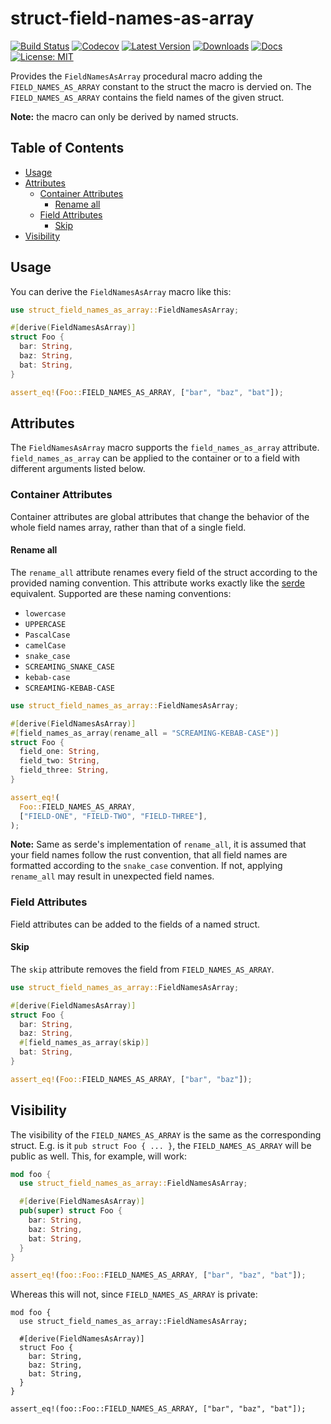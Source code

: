 # struct-field-names-as-array

[![Build Status](https://github.com/jofas/struct_field_names_as_array/actions/workflows/build.yml/badge.svg)](https://github.com/jofas/struct_field_names_as_array/actions/workflows/build.yml)
[![Codecov](https://codecov.io/gh/jofas/struct_field_names_as_array/branch/master/graph/badge.svg?token=69YKZ1JIBK)](https://codecov.io/gh/jofas/struct_field_names_as_array)
[![Latest Version](https://img.shields.io/crates/v/struct-field-names-as-array.svg)](https://crates.io/crates/struct-field-names-as-array)
[![Downloads](https://img.shields.io/crates/d/struct-field-names-as-array?label=downloads)](https://crates.io/crates/struct-field-names-as-array)
[![Docs](https://img.shields.io/badge/docs-latest-blue.svg)](https://docs.rs/struct-field-names-as-array/latest/struct_field_names_as_array)
[![License: MIT](https://img.shields.io/badge/License-MIT-blue.svg)](https://opensource.org/licenses/MIT)

Provides the `FieldNamesAsArray` procedural macro adding the
`FIELD_NAMES_AS_ARRAY` constant to the struct the macro is dervied on.
The `FIELD_NAMES_AS_ARRAY` contains the field names of the given 
struct.

**Note:** the macro can only be derived by named structs.

## Table of Contents

<!--ts-->
   * [Usage](#usage)
   * [Attributes](#attributes)
      * [Container Attributes](#container-attributes)
         * [Rename all](#rename-all)
      * [Field Attributes](#field-attributes)
         * [Skip](#skip)
   * [Visibility](#visibility)
<!--te-->

## Usage

You can derive the `FieldNamesAsArray` macro like this:

```rust
use struct_field_names_as_array::FieldNamesAsArray;

#[derive(FieldNamesAsArray)]
struct Foo {
  bar: String,
  baz: String,
  bat: String,
}

assert_eq!(Foo::FIELD_NAMES_AS_ARRAY, ["bar", "baz", "bat"]);
```

## Attributes

The `FieldNamesAsArray` macro supports the
`field_names_as_array` attribute.
`field_names_as_array` can be applied to the container or to a field
with different arguments listed below.

### Container Attributes

Container attributes are global attributes that change the behavior
of the whole field names array, rather than that of a single field.

#### Rename all

The `rename_all` attribute renames every field of the struct according
to the provided naming convention.
This attribute works exactly like the [serde][serde_rename_all]
equivalent.
Supported are these naming conventions:
  - `lowercase`
  - `UPPERCASE`
  - `PascalCase`
  - `camelCase`
  - `snake_case`
  - `SCREAMING_SNAKE_CASE`
  - `kebab-case`
  - `SCREAMING-KEBAB-CASE`

```rust
use struct_field_names_as_array::FieldNamesAsArray;

#[derive(FieldNamesAsArray)]
#[field_names_as_array(rename_all = "SCREAMING-KEBAB-CASE")]
struct Foo {
  field_one: String,
  field_two: String,
  field_three: String,
}

assert_eq!(
  Foo::FIELD_NAMES_AS_ARRAY, 
  ["FIELD-ONE", "FIELD-TWO", "FIELD-THREE"],
);
```

**Note:** Same as serde's implementation of `rename_all`, it is
assumed that your field names follow the rust convention, that all
field names are formatted according to the `snake_case` convention.
If not, applying `rename_all` may result in unexpected field names.

### Field Attributes

Field attributes can be added to the fields of a named struct.

#### Skip

The `skip` attribute removes the field from `FIELD_NAMES_AS_ARRAY`.

```rust
use struct_field_names_as_array::FieldNamesAsArray;

#[derive(FieldNamesAsArray)]
struct Foo {
  bar: String,
  baz: String,
  #[field_names_as_array(skip)]
  bat: String,
}

assert_eq!(Foo::FIELD_NAMES_AS_ARRAY, ["bar", "baz"]);
```

## Visibility

The visibility of the `FIELD_NAMES_AS_ARRAY` is the same as the
corresponding struct.
E.g. is it `pub struct Foo { ... }`, the `FIELD_NAMES_AS_ARRAY`
will be public as well.
This, for example, will work:

```rust
mod foo {
  use struct_field_names_as_array::FieldNamesAsArray;

  #[derive(FieldNamesAsArray)]
  pub(super) struct Foo {
    bar: String,
    baz: String,
    bat: String,
  }
}

assert_eq!(foo::Foo::FIELD_NAMES_AS_ARRAY, ["bar", "baz", "bat"]);
```

Whereas this will not, since `FIELD_NAMES_AS_ARRAY` is private:

```compile_fail
mod foo {
  use struct_field_names_as_array::FieldNamesAsArray;

  #[derive(FieldNamesAsArray)]
  struct Foo {
    bar: String,
    baz: String,
    bat: String,
  }
}

assert_eq!(foo::Foo::FIELD_NAMES_AS_ARRAY, ["bar", "baz", "bat"]);
```

[serde_rename_all]: https://serde.rs/container-attrs.html#rename_all
